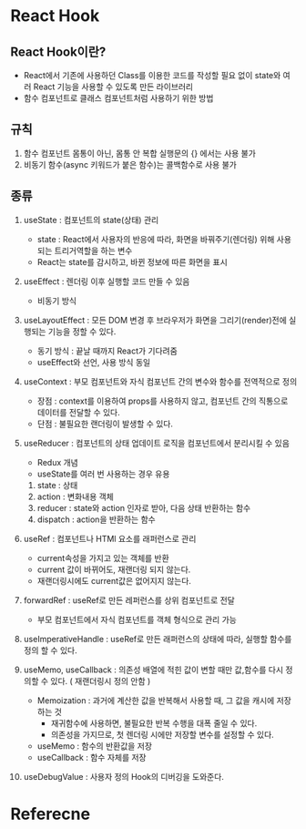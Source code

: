 # React Hook

## React Hook이란?

- React에서 기존에 사용하던 Class를 이용한 코드를 작성할 필요 없이 state와 여러 React 기능을 사용할 수 있도록 만든 라이브러리
- 함수 컴포넌트로 클래스 컴포넌트처럼 사용하기 위한 방법

## 규칙

1. 함수 컴포넌트 몸통이 아닌, 몸통 안 복합 실행문의 {} 에서는 사용 불가
2. 비동기 함수(async 키워드가 붙은 함수)는 콜백함수로 사용 불가

## 종류

1. useState : 컴포넌트의 state(상태) 관리

   - state : React에서 사용자의 반응에 따라, 화면을 바꿔주기(렌더링) 위해 사용되는 트리거역할을 하는 변수
   - React는 state를 감시하고, 바뀐 정보에 따른 화면을 표시

2. useEffect : 렌더링 이후 실행할 코드 만들 수 있음

   - 비동기 방식

3. useLayoutEffect : 모든 DOM 변경 후 브라우저가 화면을 그리기(render)전에 실행되는 기능을 정할 수 있다.

   - 동기 방식 : 끝날 때까지 React가 기다려줌
   - useEffect와 선언, 사용 방식 동일

4. useContext : 부모 컴포넌트와 자식 컴포넌트 간의 변수와 함수를 전역적으로 정의

   - 장점 : context를 이용하여 props를 사용하지 않고, 컴포넌트 간의 직통으로 데이터를 전달할 수 있다.
   - 단점 : 불필요한 랜더링이 발생할 수 있다.

5. useReducer : 컴포넌트의 상태 업데이트 로직을 컴포넌트에서 분리시킬 수 있음

   - Redux 개념
   - useState를 여러 번 사용하는 경우 유용

   1. state : 상태
   2. action : 변화내용 객체
   3. reducer : state와 action 인자로 받아, 다음 상태 반환하는 함수
   4. dispatch : action을 반환하는 함수

6. useRef : 컴포넌트나 HTMl 요소를 래퍼런스로 관리

   - current속성을 가지고 있는 객체를 반환
   - current 값이 바뀌어도, 재랜더링 되지 않는다.
   - 재랜더링시에도 current값은 없어지지 않는다.

7. forwardRef : useRef로 만든 레퍼런스를 상위 컴포넌트로 전달

   - 부모 컴포넌트에서 자식 컴포넌트를 객체 형식으로 관리 가능

8. useImperativeHandle : useRef로 만든 래퍼런스의 상태에 따라, 실행할 함수를 정의 할 수 있다.

9. useMemo, useCallback : 의존성 배열에 적힌 값이 변할 때만 값,함수를 다시 정의할 수 있다. ( 재랜더링시 정의 안함 )
   - Memoization : 과거에 계산한 값을 반복해서 사용할 때, 그 값을 캐시에 저장하는 것
     - 재귀함수에 사용하면, 불필요한 반복 수행을 대폭 줄일 수 있다.
     - 의존성을 가지므로, 첫 렌더링 시에만 저장할 변수를 설정할 수 있다.
   - useMemo : 함수의 반환값을 저장
   - useCallback : 함수 자체를 저장
10. useDebugValue : 사용자 정의 Hook의 디버깅을 도와준다.

# Referecne
